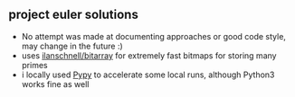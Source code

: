 ## project euler solutions

- No attempt was made at documenting approaches or good code style, may change in the future :)
- uses [ilanschnell/bitarray](https://github.com/ilanschnell/bitarray) for extremely fast bitmaps for storing many primes
- i locally used [Pypy](https://www.pypy.org/download.html#python-3-6-compatible-pypy3-6-v7-3-0) to accelerate some local runs, although Python3 works fine as well
